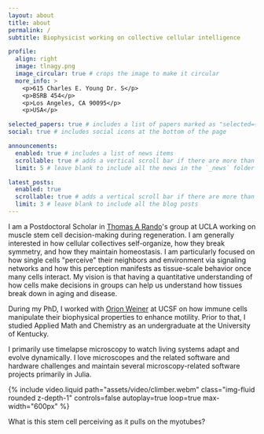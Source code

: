 ```yaml
---
layout: about
title: about
permalink: /
subtitle: Biophysicist working on collective cellular intelligence

profile:
  align: right
  image: tlnagy.png
  image_circular: true # crops the image to make it circular
  more_info: >
    <p>615 Charles E. Young Dr. S</p>
    <p>BSRB 454</p>
    <p>Los Angeles, CA 90095</p>
    <p>USA</p>

selected_papers: true # includes a list of papers marked as "selected={true}"
social: true # includes social icons at the bottom of the page

announcements:
  enabled: true # includes a list of news items
  scrollable: true # adds a vertical scroll bar if there are more than 3 news items
  limit: 5 # leave blank to include all the news in the `_news` folder

latest_posts:
  enabled: true
  scrollable: true # adds a vertical scroll bar if there are more than 3 new posts items
  limit: 3 # leave blank to include all the blog posts
---
```


I am a Postdoctoral Scholar in [Thomas A Rando](https://randolab.healthsciences.ucla.edu/)'s group at UCLA working on muscle stem cell decision-making during regeneration. I am generally interested in how cellular collectives self-organize, how they break symmetry, and how they maintain homeostasis. I am particularly focused on how single cells "perceive" their neighbors and environment via signaling networks and how this perception manifests as tissue-scale behavior once many cells interact. My vision is that having a quantitative understanding of how cells make decisions in groups can help us understand how tissues break down in aging and disease. 

During my PhD, I worked with [Orion Weiner](https://weinerlab.com) at UCSF on how immune cells manipulate their biophysical properties to enhance motility. Prior to that, I studied Applied Math and Chemistry as an undergraduate at the University of Kentucky.

I primarily use timelapse microscopy to watch living systems adapt and evolve dynamically. I love microscopes and the related software and hardware challenges and maintain several microscopy-related software projects primarily in Julia.

{% include video.liquid path="assets/video/climber.webm" class="img-fluid rounded z-depth-1" controls=false autoplay=true loop=true max-width="600px" %}
<div class="caption" style="max-width: 600px">
    What is this stem cell perceiving as it pulls on the myotubes?
</div>